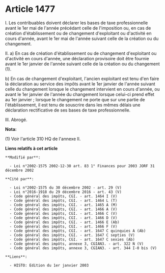 # Article 1477

I. Les contribuables doivent déclarer les bases de taxe professionnelle avant le 1er mai de l'année précédant celle de
l'imposition ou, en cas de création d'établissement ou de changement d'exploitant ou d'activité en cours d'année, avant le
1er mai de l'année suivant celle de la création ou du changement.

II. a) En cas de création d'établissement ou de changement d'exploitant ou d'activité en cours d'année, une déclaration
provisoire doit être fournie avant le 1er janvier de l'année suivant celle de la création ou du changement (1).

b) En cas de changement d'exploitant, l'ancien exploitant est tenu d'en faire la déclaration au service des impôts avant le
1er janvier de l'année suivant celle du changement lorsque le changement intervient en cours d'année, ou avant le 1er janvier
de l'année du changement lorsque celui-ci prend effet au 1er janvier ; lorsque le changement ne porte que sur une partie de
l'établissement, il est tenu de souscrire dans les mêmes délais une déclaration rectificative de ses bases de taxe
professionnelle.

III. Abrogé.

**Nota:**

(1) Voir l'article 310 HQ de l'annexe II.

**Liens relatifs à cet article**

	**Modifié par**:

	  - Loi n°2002-1575 2002-12-30 art. 83 1° Finances pour 2003 JORF 31 décembre 2002

	**Cité par**:

	  - Loi n°2002-1575 du 30 décembre 2002 - art. 29 (V)
	  - Loi n°2016-1918 du 29 décembre 2016 - art. 43 (V)
	  - Code général des impôts, CGI. - art. 1464 I (V)
	  - Code général des impôts, CGI. - art. 1464 L (T)
	  - Code général des impôts, CGI. - art. 1465 A (M)
	  - Code général des impôts, CGI. - art. 1466 A (V)
	  - Code général des impôts, CGI. - art. 1466 C (V)
	  - Code général des impôts, CGI. - art. 1466 D (V)
	  - Code général des impôts, CGI. - art. 1466 E (Ab)
	  - Code général des impôts, CGI. - art. 1466 F (V)
	  - Code général des impôts, CGI. - art. 1647 C quinquies A (Ab)
	  - Code général des impôts, CGI. - art. 1647 C septies (V)
	  - Code général des impôts, CGI. - art. 1647 C sexies (Ab)
	  - Code général des impôts, annexe 3, CGIAN3. - art. 322 N (V)
	  - Code général des impôts, annexe 3, CGIAN3. - art. 344 I-0 bis (V)

	**Liens**:

	  - HISTO: Edition du 1er janvier 2003
